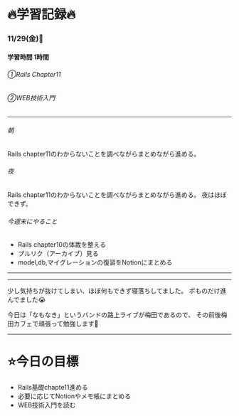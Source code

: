 # 🔥学習記録🔥
### 11/29(金)💐
#### 学習時間 1時間
###### ①Rails Chapter11 　
###### ②WEB技術入門

***
###### 朝
Rails chapter11のわからないことを調べながらまとめながら進める。




###### 夜
Rails chapter11のわからないことを調べながらまとめながら進める。
夜はほぼできず。


###### 今週末にやること
- Rails chapter10の体裁を整える
- プルリク（アーカイブ）見る
- model,db,マイグレーションの復習をNotionにまとめる

***


***
少し気持ちが抜けてしまい、ほぼ何もできず寝落ちしてました。
ポものだけ進んでました😭

今日は「なもなき」というバンドの路上ライブが梅田であるので、
その前後梅田カフェで頑張って勉強します💪

***
# ⭐️今日の目標
- Rails基礎chapte11進める
- 必要に応じてNotionやメモ帳にまとめる
- WEB技術入門を読む
